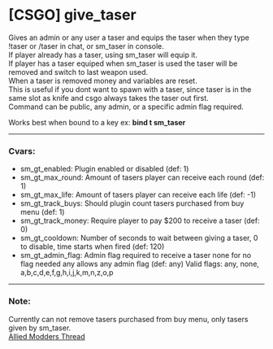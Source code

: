 # [CSGO] give_taser
Gives an admin or any user a taser and equips the taser when they type !taser or /taser in chat, or sm_taser in console.   
If player already has a taser, using sm_taser will equip it.  
If player has a taser equiped when sm_taser is used the taser will be removed and switch to last weapon used.  
When a taser is removed money and variables are reset.  
This is useful if you dont want to spawn with a taser, since taser is in the same slot as knife and csgo always takes the taser out first.  
Command can be public, any admin, or a specific admin flag required.  
   
Works best when bound to a key ex:  **bind t sm_taser**

---
### Cvars:  
* sm_gt_enabled: Plugin enabled or disabled (def: 1)
* sm_gt_max_round: Amount of tasers player can receive each round (def: 1)
* sm_gt_max_life: Amount of tasers player can receive each life (def: -1)
* sm_gt_track_buys: Should plugin count tasers purchased from buy menu (def: 1)
* sm_gt_track_money: Require player to pay $200 to receive a taser (def: 0)
* sm_gt_cooldown: Number of seconds to wait between giving a taser, 0 to disable, time starts when fired (def: 120)
* sm_gt_admin_flag: Admin flag required to receive a taser none for no flag needed any allows any admin flag (def: any)
Valid flags: any, none, a,b,c,d,e,f,g,h,i,j,k,m,n,z,o,p

---
### Note:
Currently can not remove tasers purchased from buy menu, only tasers given by sm_taser.  
[Allied Modders Thread](https://forums.alliedmods.net/showthread.php?t=286092 "Allied Modders Thread")
